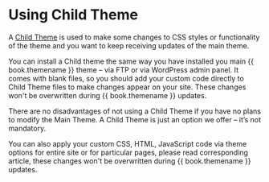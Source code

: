 # Using Child Theme

A [Child Theme](http://codex.wordpress.org/Child_Themes) is used to make some changes to CSS styles or functionality of the theme and you want to keep receiving updates of the main theme.

You can install a Child theme the same way you have installed you main {{ book.themename }} theme – via FTP or via WordPress admin panel. It comes with blank files, so you should add your custom code directly to Child Theme files to make changes appear on your site. These changes won't be overwritten during {{ book.themename }} updates.

There are no disadvantages of not using a Child Theme if you have no plans to modify the Main Theme. A Child Theme is just an option we offer – it’s not mandatory.

You can also apply your custom CSS, HTML, JavaScript code via theme options for entire site or for particular pages, please read corresponding article, these changes won't be overwritten during {{ book.themename }} updates.